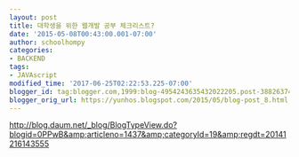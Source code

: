 ```yaml
---
layout: post
title: 대학생을 위한 웹개발 공부 체크리스트?
date: '2015-05-08T00:43:00.001-07:00'
author: schoolhompy
categories:
- BACKEND
tags:
- JAVAscript
modified_time: '2017-06-25T02:22:53.225-07:00'
blogger_id: tag:blogger.com,1999:blog-4954243635432022205.post-3882637413581900120
blogger_orig_url: https://yunhos.blogspot.com/2015/05/blog-post_8.html
---
```


http://blog.daum.net/_blog/BlogTypeView.do?blogid=0PPwB&amp;articleno=1437&amp;categoryId=19&amp;regdt=20141216143555